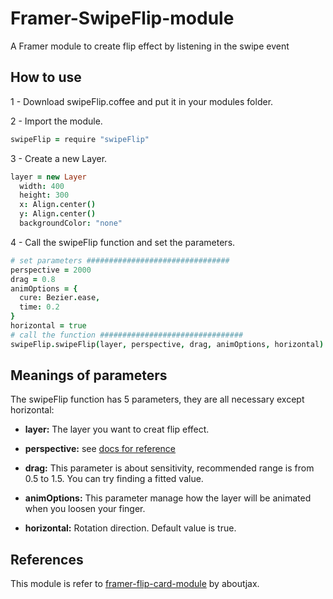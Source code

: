 # Framer-SwipeFlip-module

A Framer module to create flip effect by listening in the swipe event


## How to use

1 - Download swipeFlip.coffee and put it in your modules folder.

2 - Import the module.
```coffeescript
swipeFlip = require "swipeFlip"
```

3 - Create a new Layer.
```coffeescript
layer = new Layer
  width: 400
  height: 300
  x: Align.center()
  y: Align.center()
  backgroundColor: "none"
```

4 - Call the swipeFlip function and set the parameters.
```coffeescript
# set parameters ################################
perspective = 2000
drag = 0.8
animOptions = {
  cure: Bezier.ease,
  time: 0.2
}
horizontal = true
# call the function ################################
swipeFlip.swipeFlip(layer, perspective, drag, animOptions, horizontal)
```

## Meanings of parameters

The swipeFlip function has 5 parameters, they are all necessary except horizontal:

- **layer:** The layer you want to creat flip effect.

- **perspective:** see [docs for reference](http://framerjs.com/docs/#layer.perspective)

- **drag:** This parameter is about sensitivity, recommended range is from 0.5 to 1.5. You can try finding a fitted value.

- **animOptions:** This parameter manage how the layer will be animated when you loosen your finger.

- **horizontal:** Rotation direction. Default value is true.

## References

This module is refer to [framer-flip-card-module](https://github.com/aboutjax/framer-flip-card-module) by aboutjax.

